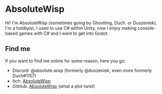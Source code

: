 # AbsoluteWisp

Hi! I'm AbsoluteWisp (sometimes going by Ghostling, Duch. or Duszeniek). I'm a hobbyist, I used to use C# within Unity, now I enjoy making console-based games with C# and I want to get into Godot.

## Find me

If you want to find me online for some reason, here you go:
- Discord: @absolute.wisp (formerly @duszeniek, even more formerly Duch#1157)
- Itch: [AbsoluteWisp](https://absolutewisp.itch.io)
- GitHub: [AbsoluteWisp](https://github.com/AbsoluteWisp) (what a plot twist)

